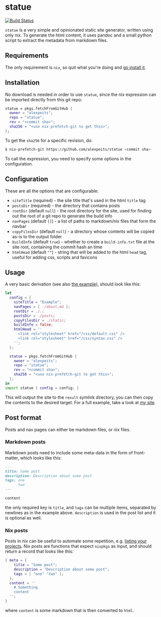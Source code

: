 # statue

[![Build Status](https://travis-ci.org/alexpeits/statue.svg?branch=master)](https://travis-ci.org/alexpeits/statue)

`statue` is a very simple and opinionated static site generator, written using
only nix. To generate the html content, it uses pandoc and a small python script
to extract the metadata from markdown files.

## Requirements

The only requirement is `nix`, so quit what you're doing and
[go install it](https://nixos.org/nix/download.html).

## Installation

No download is needed in order to use `statue`, since the nix expression can be
imported directly from this git repo:

```nix
statue = pkgs.fetchFromGitHub {
  owner = "alexpeits";
  repo = "statue";
  rev = "<commit sha>";
  sha256 = "<use nix-prefetch-git to get this>";
};
```

To get the `sha256` for a specific revision, do:

```bash
$ nix-prefetch-git https://github.com/alexpeits/statue <commit sha>
```

To call the expression, you need to specify some options in the configuration.

## Configuration

These are all the options that are configurable:

* `siteTitle` (required) - the site title that's used in the html `title` tag
* `postsDir` (required) - the directory that contains posts
* `rootDir` (default `null`) - the root directory for the site, used for finding
  out the root of a git repo to generate the build info
* `navPages` (default `[]`) - a list of paths to markdown/nix files that form
  the navbar
* `copyFilesDir` (default `null`) - a directory whose contents will be copied
  as-is to the output folder
* `buildInfo` (default `true`) - whether to create a `build-info.txt` file at
  the site root, containing the commit hash an time
* `htmlHead` (default `""`) - string that will be added to the html `head` tag,
  useful for adding css, scripts and favicons

## Usage

A very basic derivation (see also [the example](example/default.nix)), should
look like this:

```nix
let
  config = {
    siteTitle = "Example";
    navPages = [ ./about.md ];
    rootDir = ./.;
    postsDir = ./posts;
    copyFilesDir = ./static;
    buildInfo = false;
    htmlHead = ''
      <link rel="stylesheet" href="/css/default.css" />
      <link rel="stylesheet" href="/css/syntax.css" />
    '';
  };

  statue = pkgs.fetchFromGitHub {
    owner = "alexpeits";
    repo = "statue";
    rev = "<commit sha>";
    sha256 = "<use nix-prefetch-git to get this>";
  };
in
import statue { config = config; }
```

This will output the site to the `result` symlink directory, you can then copy
the contents to the desired target. For a full example, take a look at
[my site](https://github.com/alexpeits/alexpeits.github.io).

## Post format

Posts and nav pages can either be markdown files, or nix files.

### Markdown posts

Markdown posts need to include some meta-data in the form of front-matter, which
looks like this:

```markdown
---
title: Some post
description: Description about some post
tags: one
      two
---

content
```

the only required key is `title`, and `tags` can be multiple items, separated
by newlines as in the example above. `description` is used in the post list and
it is optional as well.

### Nix posts

Posts in nix can be useful to automate some repetition, e.g.
[listing your projects](https://github.com/alexpeits/alexpeits.github.io/blob/develop/projects.nix).
Nix posts are functions that expect `nixpkgs` as input, and should return a
record that looks like this:

```nix
{ meta = {
    title = "Some post";
    description = "Description about some post";
    tags = [ "one" "two" ];
  };
  content = ''
    # Something
    content
  '';
}
```

where `content` is some markdown that is then converted to `html`.
